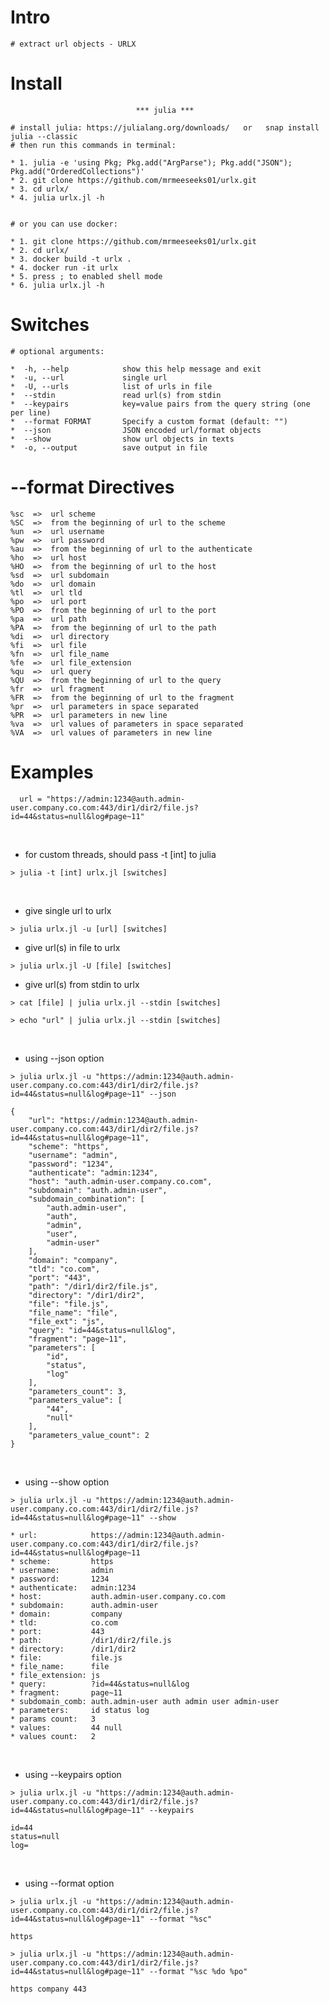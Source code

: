 # Intro
~~~~~~~~~~~~~~~~~~~~~~~~~~~~~~~~~~~~~~~~~~~~~~~~~~~~~~~~~~~~~~~~~~~~~~~~~~
# extract url objects - URLX
~~~~~~~~~~~~~~~~~~~~~~~~~~~~~~~~~~~~~~~~~~~~~~~~~~~~~~~~~~~~~~~~~~~~~~~~~~

# Install
~~~~~~~~~~~~~~~~~~~~~~~~~~~~~~~~~~~~~~~~~~~~~~~~~~~~~~~~~~~~~~~~~~~~~~~~~
                            *** julia ***

# install julia: https://julialang.org/downloads/   or   snap install julia --classic
# then run this commands in terminal:

* 1. julia -e 'using Pkg; Pkg.add("ArgParse"); Pkg.add("JSON"); Pkg.add("OrderedCollections")'
* 2. git clone https://github.com/mrmeeseeks01/urlx.git
* 3. cd urlx/
* 4. julia urlx.jl -h


# or you can use docker:

* 1. git clone https://github.com/mrmeeseeks01/urlx.git
* 2. cd urlx/
* 3. docker build -t urlx .
* 4. docker run -it urlx
* 5. press ; to enabled shell mode
* 6. julia urlx.jl -h
~~~~~~~~~~~~~~~~~~~~~~~~~~~~~~~~~~~~~~~~~~~~~~~~~~~~~~~~~~~~~~~~~~~~~~~~~~

# Switches
~~~~~~~~~~~~~~~~~~~~~~~~~~~~~~~~~~~~~~~~~~~~~~~~~~~~~~~~~~~~~~~~~~~~~~~~~~
# optional arguments:

*  -h, --help            show this help message and exit
*  -u, --url             single url
*  -U, --urls            list of urls in file
*  --stdin               read url(s) from stdin
*  --keypairs            key=value pairs from the query string (one per line)
*  --format FORMAT       Specify a custom format (default: "")
*  --json                JSON encoded url/format objects
*  --show                show url objects in texts
*  -o, --output          save output in file
~~~~~~~~~~~~~~~~~~~~~~~~~~~~~~~~~~~~~~~~~~~~~~~~~~~~~~~~~~~~~~~~~~~~~~~~~~

# --format Directives
~~~~~~~~~~~~~~~~~~~~~~~~~~~~~~~~~~~~~~~~~~~~~~~~~~~~~~~~~~~~~~~~~~~~~~~~~~
%sc  =>  url scheme
%SC  =>  from the beginning of url to the scheme
%un  =>  url username
%pw  =>  url password
%au  =>  from the beginning of url to the authenticate
%ho  =>  url host
%HO  =>  from the beginning of url to the host
%sd  =>  url subdomain
%do  =>  url domain
%tl  =>  url tld
%po  =>  url port
%PO  =>  from the beginning of url to the port
%pa  =>  url path
%PA  =>  from the beginning of url to the path
%di  =>  url directory
%fi  =>  url file
%fn  =>  url file_name
%fe  =>  url file_extension
%qu  =>  url query
%QU  =>  from the beginning of url to the query
%fr  =>  url fragment
%FR  =>  from the beginning of url to the fragment
%pr  =>  url parameters in space separated
%PR  =>  url parameters in new line
%va  =>  url values of parameters in space separated
%VA  =>  url values of parameters in new line
~~~~~~~~~~~~~~~~~~~~~~~~~~~~~~~~~~~~~~~~~~~~~~~~~~~~~~~~~~~~~~~~~~~~~~~~~~


# Examples
```
  url = "https://admin:1234@auth.admin-user.company.co.com:443/dir1/dir2/file.js?id=44&status=null&log#page~11"
```

<br>

* for custom threads, should pass -t [int] to julia
~~~
> julia -t [int] urlx.jl [switches]
~~~

<br>

* give single url to urlx
~~~
> julia urlx.jl -u [url] [switches]
~~~

* give url(s) in file to urlx
~~~
> julia urlx.jl -U [file] [switches]
~~~

* give url(s) from stdin to urlx
~~~
> cat [file] | julia urlx.jl --stdin [switches]

> echo "url" | julia urlx.jl --stdin [switches]
~~~

<br>

* using --json option
~~~
> julia urlx.jl -u "https://admin:1234@auth.admin-user.company.co.com:443/dir1/dir2/file.js?id=44&status=null&log#page~11" --json

{
    "url": "https://admin:1234@auth.admin-user.company.co.com:443/dir1/dir2/file.js?id=44&status=null&log#page~11",
    "scheme": "https",
    "username": "admin",
    "password": "1234",
    "authenticate": "admin:1234",
    "host": "auth.admin-user.company.co.com",
    "subdomain": "auth.admin-user",
    "subdomain_combination": [
        "auth.admin-user",
        "auth",
        "admin",
        "user",
        "admin-user"
    ],
    "domain": "company",
    "tld": "co.com",
    "port": "443",
    "path": "/dir1/dir2/file.js",
    "directory": "/dir1/dir2",
    "file": "file.js",
    "file_name": "file",
    "file_ext": "js",
    "query": "id=44&status=null&log",
    "fragment": "page~11",
    "parameters": [
        "id",
        "status",
        "log"
    ],
    "parameters_count": 3,
    "parameters_value": [
        "44",
        "null"
    ],
    "parameters_value_count": 2
}
~~~

<br>

* using --show option 
~~~
> julia urlx.jl -u "https://admin:1234@auth.admin-user.company.co.com:443/dir1/dir2/file.js?id=44&status=null&log#page~11" --show

* url:            https://admin:1234@auth.admin-user.company.co.com:443/dir1/dir2/file.js?id=44&status=null&log#page~11
* scheme:         https
* username:       admin
* password:       1234
* authenticate:   admin:1234
* host:           auth.admin-user.company.co.com
* subdomain:      auth.admin-user
* domain:         company
* tld:            co.com
* port:           443
* path:           /dir1/dir2/file.js
* directory:      /dir1/dir2
* file:           file.js
* file_name:      file
* file_extension: js
* query:          ?id=44&status=null&log
* fragment:       page~11
* subdomain_comb: auth.admin-user auth admin user admin-user
* parameters:     id status log
* params count:   3
* values:         44 null
* values count:   2
~~~

<br>

* using --keypairs option 
~~~
> julia urlx.jl -u "https://admin:1234@auth.admin-user.company.co.com:443/dir1/dir2/file.js?id=44&status=null&log#page~11" --keypairs

id=44
status=null
log=
~~~

<br>

* using --format option
~~~
> julia urlx.jl -u "https://admin:1234@auth.admin-user.company.co.com:443/dir1/dir2/file.js?id=44&status=null&log#page~11" --format "%sc"

https
~~~

~~~
> julia urlx.jl -u "https://admin:1234@auth.admin-user.company.co.com:443/dir1/dir2/file.js?id=44&status=null&log#page~11" --format "%sc %do %po"

https company 443
~~~
